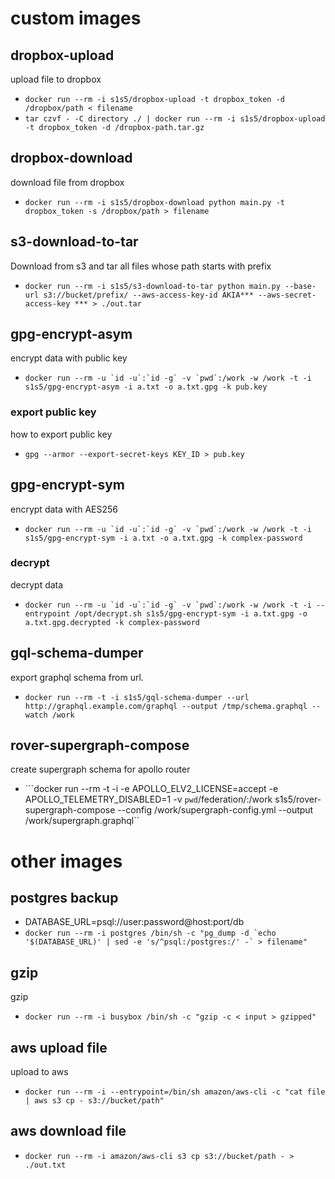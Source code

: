 # custom images
## dropbox-upload
upload file to dropbox
- `docker run --rm -i s1s5/dropbox-upload -t dropbox_token -d /dropbox/path < filename`
- `tar czvf - -C directory ./ | docker run --rm -i s1s5/dropbox-upload -t dropbox_token -d /dropbox-path.tar.gz`

## dropbox-download
download file from dropbox
- `docker run --rm -i s1s5/dropbox-download python main.py -t dropbox_token -s /dropbox/path > filename`

## s3-download-to-tar
Download from s3 and tar all files whose path starts with prefix
- `docker run --rm -i s1s5/s3-download-to-tar python main.py --base-url s3://bucket/prefix/ --aws-access-key-id AKIA*** --aws-secret-access-key *** > ./out.tar`

## gpg-encrypt-asym
encrypt data with public key
- ``` docker run --rm -u `id -u`:`id -g` -v `pwd`:/work -w /work -t -i s1s5/gpg-encrypt-asym -i a.txt -o a.txt.gpg -k pub.key ```

### export public key
how to export public key
- `gpg --armor --export-secret-keys KEY_ID > pub.key`

## gpg-encrypt-sym
encrypt data with AES256
- ``` docker run --rm -u `id -u`:`id -g` -v `pwd`:/work -w /work -t -i s1s5/gpg-encrypt-sym -i a.txt -o a.txt.gpg -k complex-password ```

### decrypt
decrypt data
- ``` docker run --rm -u `id -u`:`id -g` -v `pwd`:/work -w /work -t -i --entrypoint /opt/decrypt.sh s1s5/gpg-encrypt-sym -i a.txt.gpg -o a.txt.gpg.decrypted -k complex-password ```

## gql-schema-dumper
export graphql schema from url.
- ```docker run --rm -t -i s1s5/gql-schema-dumper --url http://graphql.example.com/graphql --output /tmp/schema.graphql --watch /work```

## rover-supergraph-compose
create supergraph schema for apollo router
- ```docker run --rm -t -i -e APOLLO_ELV2_LICENSE=accept -e APOLLO_TELEMETRY_DISABLED=1 -v `pwd`/federation/:/work s1s5/rover-supergraph-compose --config /work/supergraph-config.yml  --output /work/supergraph.graphql``

# other images
## postgres backup
- DATABASE_URL=psql://user:password@host:port/db
- ```docker run --rm -i postgres /bin/sh -c "pg_dump -d `echo '$(DATABASE_URL)' | sed -e 's/^psql:/postgres:/' -` > filename"```

## gzip
gzip
- ```docker run --rm -i busybox /bin/sh -c "gzip -c < input > gzipped" ```

## aws upload file
upload to aws
- ```docker run --rm -i --entrypoint=/bin/sh amazon/aws-cli -c "cat file | aws s3 cp - s3://bucket/path"```

## aws download file
- `docker run --rm -i amazon/aws-cli s3 cp s3://bucket/path - > ./out.txt`
